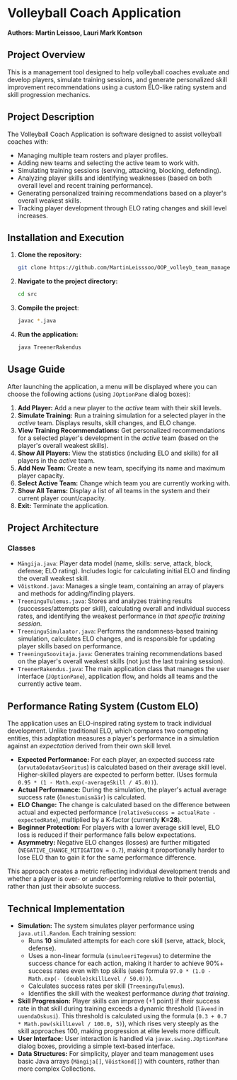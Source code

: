 # Volleyball Coach Application

**Authors: Martin Leissoo, Lauri Mark Kontson**

## Project Overview

This is a management tool designed to help volleyball coaches evaluate and develop players, simulate training sessions, and generate personalized skill improvement recommendations using a custom ELO-like rating system and skill progression mechanics.

## Project Description

The Volleyball Coach Application is software designed to assist volleyball coaches with:

*   Managing multiple team rosters and player profiles.
*   Adding new teams and selecting the active team to work with.
*   Simulating training sessions (serving, attacking, blocking, defending).
*   Analyzing player skills and identifying weaknesses (based on both overall level and recent training performance).
*   Generating personalized training recommendations based on a player's overall weakest skills.
*   Tracking player development through ELO rating changes and skill level increases.

## Installation and Execution

1.  **Clone the repository:**
    ```bash
    git clone https://github.com/MartinLeisssoo/OOP_volleyb_team_management.git
    ```
2.  **Navigate to the project directory:**
    ```bash
    cd src
    ```
3.  **Compile the project**:
    ```bash
    javac *.java
    ```
4.  **Run the application:**
    ```bash
    java TreenerRakendus
    ```

## Usage Guide

After launching the application, a menu will be displayed where you can choose the following actions (using `JOptionPane` dialog boxes):

1.  **Add Player:** Add a new player to the *active* team with their skill levels.
2.  **Simulate Training:** Run a training simulation for a selected player in the *active* team. Displays results, skill changes, and ELO change.
3.  **View Training Recommendations:** Get personalized recommendations for a selected player's development in the *active* team (based on the player's overall weakest skills).
4.  **Show All Players:** View the statistics (including ELO and skills) for all players in the *active* team.
5.  **Add New Team:** Create a new team, specifying its name and maximum player capacity.
6.  **Select Active Team:** Change which team you are currently working with.
7.  **Show All Teams:** Display a list of all teams in the system and their current player count/capacity.
8.  **Exit:** Terminate the application.

## Project Architecture

### Classes

*   `Mängija.java`: Player data model (name, skills: serve, attack, block, defense; ELO rating). Includes logic for calculating initial ELO and finding the overall weakest skill.
*   `Võistkond.java`: Manages a single team, containing an array of players and methods for adding/finding players.
*   `TreeninguTulemus.java`: Stores and analyzes training results (successes/attempts per skill), calculating overall and individual success rates, and identifying the weakest performance *in that specific training session*.
*   `TreeninguSimulaator.java`: Performs the randomness-based training simulation, calculates ELO changes, and is responsible for updating player skills based on performance.
*   `TreeninguSoovitaja.java`: Generates training recommendations based on the player's overall weakest skills (not just the last training session).
*   `TreenerRakendus.java`: The main application class that manages the user interface (`JOptionPane`), application flow, and holds all teams and the currently active team.

## Performance Rating System (Custom ELO)

The application uses an ELO-inspired rating system to track individual development. Unlike traditional ELO, which compares two competing entities, this adaptation measures a player's performance in a simulation against an *expectation* derived from their own skill level.

*   **Expected Performance:** For each player, an expected success rate (`arvutaOodatavSooritus`) is calculated based on their average skill level. Higher-skilled players are expected to perform better. (Uses formula `0.95 * (1 - Math.exp(-averageSkill / 45.0))`).
*   **Actual Performance:** During the simulation, the player's actual average success rate (`õnnestumismäär`) is calculated.
*   **ELO Change:** The change is calculated based on the difference between actual and expected performance (`relativeSuccess = actualRate - expectedRate`), multiplied by a K-factor (currently **K=28**).
*   **Beginner Protection:** For players with a lower average skill level, ELO loss is reduced if their performance falls below expectations.
*   **Asymmetry:** Negative ELO changes (losses) are further mitigated (`NEGATIVE_CHANGE_MITIGATION = 0.7`), making it proportionally harder to lose ELO than to gain it for the same performance difference.

This approach creates a metric reflecting individual development trends and whether a player is over- or under-performing relative to their potential, rather than just their absolute success.

## Technical Implementation

*   **Simulation:** The system simulates player performance using `java.util.Random`. Each training session:
    *   Runs **10** simulated attempts for each core skill (serve, attack, block, defense).
    *   Uses a non-linear formula (`simuleeriTegevus`) to determine the success chance for each action, making it harder to achieve 90%+ success rates even with top skills (uses formula `97.0 * (1.0 - Math.exp(- (double)skillLevel / 50.0))`).
    *   Calculates success rates per skill (`TreeninguTulemus`).
    *   Identifies the skill with the weakest performance *during that training*.
*   **Skill Progression:** Player skills can improve (+1 point) if their success rate in that skill during training exceeds a dynamic threshold (`lävend` in `uuendaOskusi`). This threshold is calculated using the formula (`0.3 + 0.7 * Math.pow(skillLevel / 100.0, 5)`), which rises very steeply as the skill approaches 100, making progression at elite levels more difficult.
*   **User Interface:** User interaction is handled via `javax.swing.JOptionPane` dialog boxes, providing a simple text-based interface.
*   **Data Structures:** For simplicity, player and team management uses basic Java arrays (`Mängija[]`, `Võistkond[]`) with counters, rather than more complex Collections.
